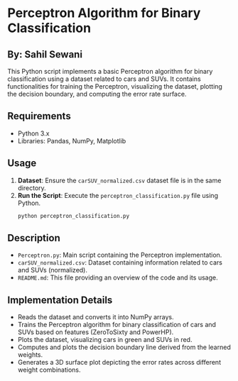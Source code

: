 # Perceptron Algorithm for Binary Classification

## By: Sahil Sewani

This Python script implements a basic Perceptron algorithm for binary classification using a dataset related to cars and SUVs. It contains functionalities for training the Perceptron, visualizing the dataset, plotting the decision boundary, and computing the error rate surface.

## Requirements

- Python 3.x
- Libraries: Pandas, NumPy, Matplotlib

## Usage

1. **Dataset**: Ensure the `carSUV_normalized.csv` dataset file is in the same directory.
2. **Run the Script**: Execute the `perceptron_classification.py` file using Python.
    ```bash
    python perceptron_classification.py
    ```

## Description

- `Perceptron.py`: Main script containing the Perceptron implementation.
- `carSUV_normalized.csv`: Dataset containing information related to cars and SUVs (normalized).
- `README.md`: This file providing an overview of the code and its usage.

## Implementation Details

- Reads the dataset and converts it into NumPy arrays.
- Trains the Perceptron algorithm for binary classification of cars and SUVs based on features (ZeroToSixty and PowerHP).
- Plots the dataset, visualizing cars in green and SUVs in red.
- Computes and plots the decision boundary line derived from the learned weights.
- Generates a 3D surface plot depicting the error rates across different weight combinations.
